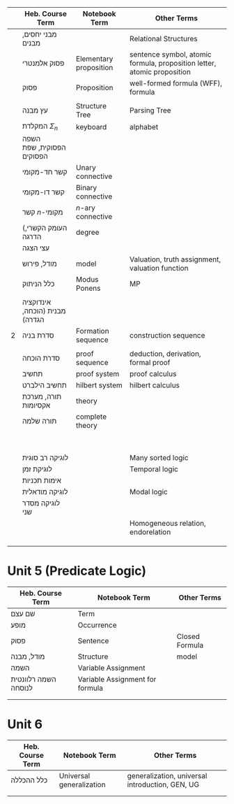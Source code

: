 
|     | Heb. Course Term               | Notebook Term          | Other Terms                                                             |
| --- | ------------------------------ | ---------------------- | ----------------------------------------------------------------------- |
|     | מבני יחסים, מבנים              |                        | Relational Structures                                                   |
|     | פסוק אלמנטרי                   | Elementary proposition | sentence symbol, atomic formula, proposition letter, atomic proposition |
|     | פסוק                           | Proposition            | well-formed formula (WFF), formula                                      |
|     |                                |                        |                                                                         |
|     | עץ מבנה                        | Structure Tree         | Parsing Tree                                                            |
|     | המקלדת $\Sigma_{n}$            | keyboard               | alphabet                                                                |
|     | השפה הפסוקית, שפת הפסוקים      |                        |                                                                         |
|     | קשר חד-מקומי                   | Unary connective       |                                                                         |
|     | קשר דו-מקומי                   | Binary connective      |                                                                         |
|     | קשר $n$-מקומי                  | $n$-ary connective     |                                                                         |
|     | (העומק הקשרי, הדרגה            | degree                 |                                                                         |
|     | עצי הצגה                       |                        |                                                                         |
|     | מודל, פירוש                    | model                  | Valuation, truth assignment, valuation function                         |
|     | כלל הניתוק                     | Modus Ponens           | MP                                                                      |
|     |                                |                        |                                                                         |
|     | אינדוקציה מבנית (הוכחה, הגדרה) |                        |                                                                         |
| 2   | סדרת בניה                      | Formation sequence     | construction sequence                                                   |
|     |                                |                        |                                                                         |
|     | סדרת הוכחה                     | proof sequence         | deduction, derivation, formal proof                                     |
|     | תחשיב                          | proof system           | proof calculus                                                          |
|     | תחשיב הילברט                   | hilbert system         | hilbert calculus                                                        |
|     | תורה, מערכת אקסיומות           | theory                 |                                                                         |
|     | תורה שלמה                      | complete theory        |                                                                         |
|     |                                |                        |                                                                         |
|     |                                |                        |                                                                         |
|     |                                |                        |                                                                         |
|     |                                |                        |                                                                         |
|     |                                |                        |                                                                         |
|     |                                |                        |                                                                         |
|     |                                |                        |                                                                         |
|     |                                |                        |                                                                         |
|     | לוגיקה רב סוגית                |                        | Many sorted logic                                                       |
|     | לוגיקת זמן                     |                        | Temporal logic                                                          |
|     | אימות תכניות                   |                        |                                                                         |
|     | לוגיקה מודאלית                 |                        | Modal logic                                                             |
|     | לוגיקה מסדר שני                |                        |                                                                         |
|     |                                |                        | Homogeneous relation, endorelation                                      |
|     |                                |                        |                                                                         |
|     |                                |                        |                                                                         |
|     |                                |                        |                                                                         |


# Unit 5 (Predicate Logic)

| Heb. Course Term     | Notebook Term                   | Other Terms    |
| -------------------- | ------------------------------- | -------------- |
| שם עצם               | Term                            |                |
| מופע                 | Occurrence                      |                |
| פסוק                 | Sentence                        | Closed Formula |
| מודל, מבנה           | Structure                       | model          |
| השמה                 | Variable Assignment             |                |
| השמה רלוונטית לנוסחה | Variable Assignment for formula |                |
|                      |                                 |                |
|                      |                                 |                |
# Unit 6

| Heb. Course Term | Notebook Term            | Other Terms                                     |
| ---------------- | ------------------------ | ----------------------------------------------- |
| כלל ההכללה       | Universal generalization | generalization, universal introduction, GEN, UG |
|                  |                          |                                                 |
|                  |                          |                                                 |

